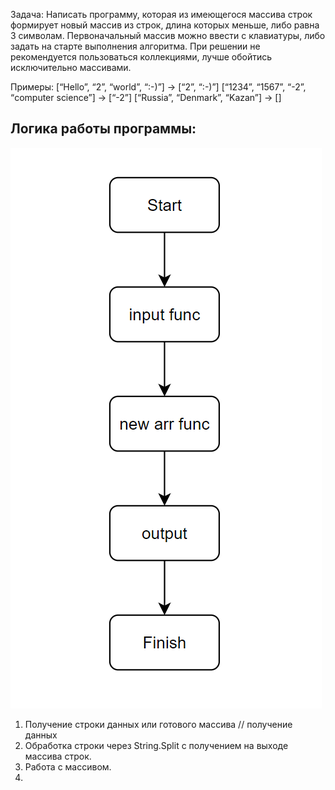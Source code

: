 Задача: Написать программу, которая из имеющегося массива строк формирует
 новый массив из строк, длина которых меньше, либо равна 3 символам.
Первоначальный массив можно ввести с клавиатуры,
 либо задать на старте выполнения алгоритма.
 При решении не рекомендуется пользоваться коллекциями,
 лучше обойтись исключительно массивами.

Примеры:
[“Hello”, “2”, “world”, “:-)”] → [“2”, “:-)”]
[“1234”, “1567”, “-2”, “computer science”] → [“-2”]
[“Russia”, “Denmark”, “Kazan”] → []

## Логика работы программы:

![Блок-схема](/img/Diag.png)
1. Получение строки данных или готового массива // получение данных
2. Обработка строки через String.Split c получением на выходе массива строк.
3. Работа с массивом.
4. 